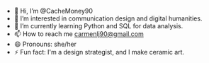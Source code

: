 - 👋 Hi, I’m @CacheMoney90
- 👀 I’m interested in communication design and digital humanities.
- 🌱 I’m currently learning Python and SQL for data analysis. 
- 📫 How to reach me carmenlj90@gmail.com
- 😄 Pronouns: she/her
- ⚡ Fun fact: I'm a design strategist, and I make ceramic art.

<!---
CacheMoney90/CacheMoney90 is a ✨ special ✨ repository because its `README.md` (this file) appears on your GitHub profile.
You can click the Preview link to take a look at your changes.
--->
